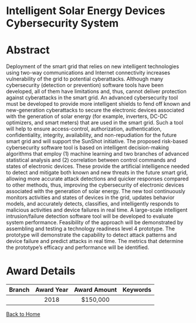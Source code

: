 
Intelligent Solar Energy Devices Cybersecurity System
=====================================================

# Abstract


Deployment of the smart grid that relies on new intelligent technologies using two-way communications and Internet connectivity increases vulnerability of the grid to potential cyberattacks. Although many cybersecurity (detection or prevention) software tools have been developed, all of them have limitations and, thus, cannot deliver protection against cyberattacks in the smart grid. An advanced cybersecurity tool must be developed to provide more intelligent shields to fend off known and new-generation cyberattacks to secure the electronic devices associated with the generation of solar energy (for example, inverters, DC-DC optimizers, and smart meters) that are used in the smart grid. Such a tool will help to ensure access-control, authorization, authentication, confidentiality, integrity, availability, and non-repudiation for the future smart grid and will support the SunShot initiative. The proposed risk-based cybersecurity software tool is based on intelligent decision-making algorithms that employ (1) machine learning and two branches of advanced statistical analysis and (2) correlation between control commands and states of electronic devices. These provide the artificial intelligence needed to detect and mitigate both known and new threats in the future smart grid, allowing more accurate attack detections and quicker responses compared to other methods, thus, improving the cybersecurity of electronic devices associated with the generation of solar energy. The new tool continuously monitors activities and states of devices in the grid, updates behavior models, and accurately detects, classifies, and intelligently responds to malicious activities and device failures in real time. A large-scale intelligent intrusion/failure detection software tool will be developed to evaluate system performance. Feasibility of the approach will be demonstrated by assembling and testing a technology readiness level 4 prototype. The prototype will demonstrate the capability to detect attack patterns and device failure and predict attacks in real time. The metrics that determine the prototype’s efficacy and performance will be identified.  

# Award Details

|Branch|Award Year|Award Amount|Keywords|
| :---: | :---: | :---: | :---: |
||2018|$150,000||
  
  


[Back to Home](https://github.com/chrischow/dod_sbir_awards/Reports/CC/#736)